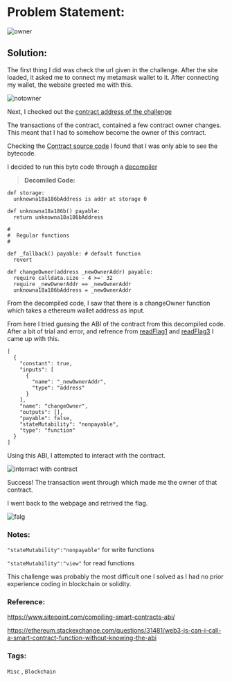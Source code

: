 # Problem Statement:
![owner](https://user-images.githubusercontent.com/53595853/133981817-470e2197-cc00-4af4-9ce2-12269b603c2a.png)

## Solution:

The first thing I did was check the url given in the challenge. After the site loaded, it asked me to connect my metamask wallet to it.
After connecting my wallet, the website greeted me with this.

![notowner](https://user-images.githubusercontent.com/53595853/133991228-c331c25f-7047-41f4-b000-d19217219647.png)

Next, I checked out the [contract address of the challenge](https://ropsten.etherscan.io/address/0x850C8db4739F66869757f09752811c4b692F02b8)

The transactions of the contract, contained a few contract owner changes. This meant that I had to somehow become the owner of this contract.

Checking the [Contract source code](https://ropsten.etherscan.io/address/0x850C8db4739F66869757f09752811c4b692F02b8#code) 
I found that I was only able to see the bytecode.

I decided to run this byte code through a [decompiler](https://ropsten.etherscan.io/bytecode-decompiler?a=0x850C8db4739F66869757f09752811c4b692F02b8)

>**Decomiled Code:**

```
def storage:
  unknowna18a186bAddress is addr at storage 0

def unknowna18a186b() payable: 
  return unknowna18a186bAddress

#
#  Regular functions
#

def _fallback() payable: # default function
  revert

def changeOwner(address _newOwnerAddr) payable: 
  require calldata.size - 4 >=′ 32
  require _newOwnerAddr == _newOwnerAddr
  unknowna18a186bAddress = _newOwnerAddr
```

From the decompiled code, I saw that there is a changeOwner function which takes a ethereum wallet address as input.

From here I tried guesing the ABI of the contract from this decompiled code.
After a bit of trial and error, and refrence from [readFlag1](https://github.com/0x41head/PBJar-CTF-2021-Write-up/blob/main/misc/readFlag1.md) and 
[readFlag3](https://github.com/0x41head/PBJar-CTF-2021-Write-up/blob/main/misc/readFlag3.md) I came up with this.

```
[
  {
    "constant": true,
    "inputs": [
      {
        "name": "_newOwnerAddr",
        "type": "address"
      }
    ],
    "name": "changeOwner",
    "outputs": [],
    "payable": false,
    "stateMutability": "nonpayable",
    "type": "function"
  }
]
```

Using this ABI, I attempted to interact with the contract.

![interract with contract](https://user-images.githubusercontent.com/53595853/133996613-08edda66-a62e-4e2b-945a-95a0f2fdbb4a.png)

Success!
The transaction went through which made me the owner of that contract.

I went back to the webpage and retrived the flag.

![falg](https://user-images.githubusercontent.com/53595853/133997002-357aa004-b2a0-48f5-b305-a32a55052eb0.png)


### Notes:

`"stateMutability":"nonpayable"` for write functions

`"stateMutability":"view"` for read functions

This challenge was probably the most difficult one I solved as I had no prior experience coding in blockchain or solidity.

### Reference:

https://www.sitepoint.com/compiling-smart-contracts-abi/

https://ethereum.stackexchange.com/questions/31481/web3-js-can-i-call-a-smart-contract-function-without-knowing-the-abi

### Tags:
`Misc` , `Blockchain`